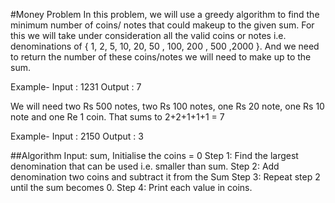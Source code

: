 #Money Problem
In this problem, we will use a greedy algorithm to find the minimum number of coins/ notes that could makeup to the given sum. For this we will take under consideration all the valid coins or notes i.e. denominations of { 1, 2, 5, 10, 20, 50 , 100, 200 , 500 ,2000 }. And we need to return the number of these coins/notes we will need to make up to the sum.

Example-
    Input : 1231
    Output : 7

We will need two Rs 500 notes, two Rs 100 notes, one Rs 20 note, one Rs 10 note and one Re 1 coin.
That sums to 2+2+1+1+1 = 7

Example-
    Input : 2150
    Output : 3

##Algorithm
Input: sum,
Initialise the coins = 0
Step 1: Find the largest denomination that can be used i.e. smaller than sum.
Step 2: Add denomination two coins and subtract it from the Sum
Step 3: Repeat step 2 until the sum becomes 0.
Step 4: Print each value in coins.